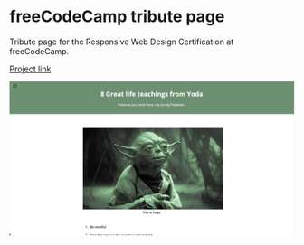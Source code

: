 # freeCodeCamp tribute page

Tribute page for the Responsive Web Design Certification at freeCodeCamp.

[Project link](https://msfonrouge.github.io/freecodecamp-projects/documentation-page/)

![Tribute page screenshot](https://github.com/msfonrouge/freecodecamp-projects/blob/main/tribute-page/screenshot.png)
